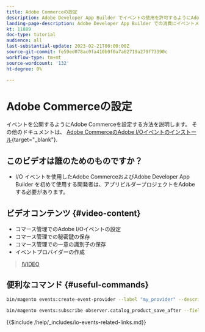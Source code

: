```yaml
---
title: Adobe Commerceの設定
description: Adobe Developer App Builder でイベントの使用を許可するようにAdobe Commerceを設定する方法について説明します。
landing-page-description: Adobe Developer App Builder での消費にイベントメカニズムを使用するようにAdobe Commerceを設定する方法を説明します。
kt: 11889
doc-type: tutorial
audience: all
last-substantial-update: 2023-02-21T00:00:00Z
source-git-commit: fe59ed078ac0fa410b9f0a7a62719a279f73390c
workflow-type: tm+mt
source-wordcount: '132'
ht-degree: 0%

---
```



# Adobe Commerceの設定

イベントを公開するようにAdobe Commerceを設定する方法を説明します。 その他のドキュメントは、 [Adobe CommerceのAdobe I/Oイベントのインストール](https://developer.adobe.com/commerce/events/get-started/installation/){target="_blank"}.

## このビデオは誰のためのものですか？

* I/O イベントを使用したAdobe CommerceおよびAdobe Developer App Builder を初めて使用する開発者は、アプリビルダープロジェクトをAdobeする必要があります。

## ビデオコンテンツ {#video-content}

* コマース管理でのAdobe I/Oイベントの設定
* コマース管理での秘密鍵の保存
* コマース管理での一意の識別子の保存
* イベントプロバイダーの作成

>[!VIDEO](https://video.tv.adobe.com/v/3415799)

## 便利なコマンド {#useful-commands}

```bash
bin/magento events:create-event-provider --label "my_provider" --description "Provides out-of-process extensibility for Adobe Commerce"

bin/magento events:subscribe observer.catalog_product_save_after --fields=name --fields=price
```

{{$include /help/_includes/io-events-related-links.md}}
